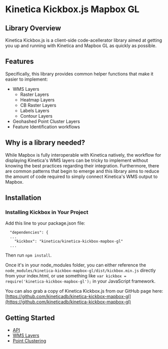# Kinetica Kickbox.js Mapbox GL

## Library Overview
Kinetica Kickbox.js is a client-side code-acellerator library aimed at getting you up and running with Kinetica and Mapbox GL as quickly as possible.

## Features

Specifically, this library provides common helper functions that make it easier to implement:

- WMS Layers
    - Raster Layers
    - Heatmap Layers
    - CB Raster Layers
    - Labels Layers
    - Contour Layers
- Geohashed Point Cluster Layers
- Feature Identification workflows

## Why is a library needed?

While Mapbox is fully interoperable with Kinetica natively, the workflow for displaying Kinetica's WMS layers can be tricky to implement without knowing the best practices regarding their integration. Furthermore, there are common patterns that begin to emerge and this library aims to reduce the amount of code required to simply connect Kinetica's WMS output to Mapbox.

## Installation

### Installing Kickbox in Your Project

Add this line to your package.json file:

```
  "dependencies": {
  ...
    "kickbox": "kinetica/kinetica-kickbox-mapbox-gl"
  ...
```

Then run `npm install`.

Once it's in your node_modules folder, you can either reference the `node_modules/kinetica-kickbox-mapbox-gl/dist/kickbox.min.js` directly from your index.html, or use something like `var kickbox = require('kinetica-kickbox-mapbox-gl');` in your JavaScript framework.

You can also grab a copy of Kinetica Kickbox.js from our GitHub page here: [https://github.com/kineticadb/kinetica-kickbox-mapbox-gl](https://github.com/kineticadb/kinetica-kickbox-mapbox-gl)

## Getting Started

- [API](./docs/api.md)
- [WMS Layers](./docs/wms.md)
- [Point Clustering](./docs/point-clustering.md)
